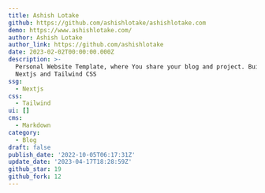 ```yaml
---
title: Ashish Lotake
github: https://github.com/ashishlotake/ashishlotake.com
demo: https://www.ashishlotake.com/
author: Ashish Lotake
author_link: https://github.com/ashishlotake
date: 2023-02-02T00:00:00.000Z
description: >-
  Personal Website Template, where You share your blog and project. Build using
  Nextjs and Tailwind CSS
ssg:
  - Nextjs
css:
  - Tailwind
ui: []
cms:
  - Markdown
category:
  - Blog
draft: false
publish_date: '2022-10-05T06:17:31Z'
update_date: '2023-04-17T18:28:59Z'
github_star: 19
github_fork: 12
---
```

